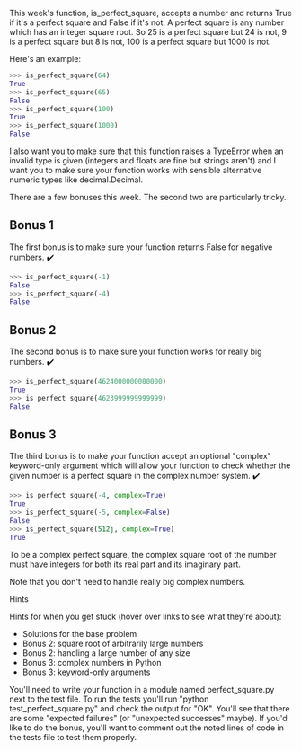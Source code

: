 This week's function, is_perfect_square, accepts a number and returns True if it's a perfect square and False if it's not. A perfect square is any number which has an integer square root. So 25 is a perfect square but 24 is not, 9 is a perfect square but 8 is not, 100 is a perfect square but 1000 is not.

Here's an example:
```python
>>> is_perfect_square(64)
True
>>> is_perfect_square(65)
False
>>> is_perfect_square(100)
True
>>> is_perfect_square(1000)
False
```
I also want you to make sure that this function raises a TypeError when an invalid type is given (integers and floats are fine but strings aren't) and I want you to make sure your function works with sensible alternative numeric types like decimal.Decimal.

There are a few bonuses this week. The second two are particularly tricky.

## Bonus 1

The first bonus is to make sure your function returns False for negative numbers. ✔️
```python
>>> is_perfect_square(-1)
False
>>> is_perfect_square(-4)
False
```

## Bonus 2

The second bonus is to make sure your function works for really big numbers. ✔️
```python
>>> is_perfect_square(4624000000000000)
True
>>> is_perfect_square(4623999999999999)
False
```

## Bonus 3

The third bonus is to make your function accept an optional "complex" keyword-only argument which will allow your function to check whether the given number is a perfect square in the complex number system. ✔️
```python
>>> is_perfect_square(-4, complex=True)
True
>>> is_perfect_square(-5, complex=False)
False
>>> is_perfect_square(512j, complex=True)
True
```


To be a complex perfect square, the complex square root of the number must have integers for both its real part and its imaginary part.

Note that you don't need to handle really big complex numbers.

Hints

Hints for when you get stuck (hover over links to see what they're about):

- Solutions for the base problem
- Bonus 2: square root of arbitrarily large numbers
- Bonus 2: handling a large number of any size
- Bonus 3: complex numbers in Python
- Bonus 3: keyword-only arguments

You'll need to write your function in a module named perfect_square.py next to the test file. To run the tests you'll run "python test_perfect_square.py" and check the output for "OK". You'll see that there are some "expected failures" (or "unexpected successes" maybe). If you'd like to do the bonus, you'll want to comment out the noted lines of code in the tests file to test them properly.